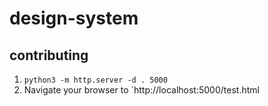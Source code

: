 # design-system

## contributing

1. `python3 -m http.server -d . 5000`
1. Navigate your browser to `http://localhost:5000/test.html
